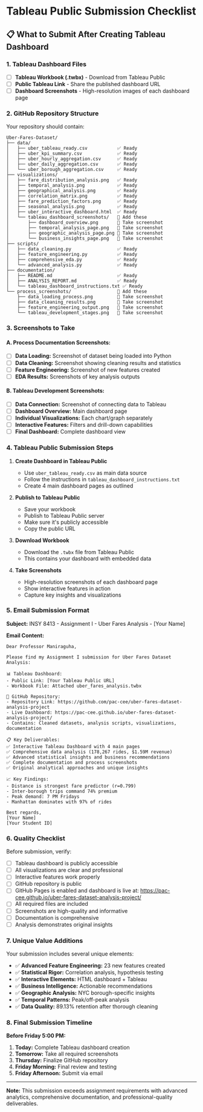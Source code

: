 # Tableau Public Submission Checklist

## 📋 What to Submit After Creating Tableau Dashboard

### 1. **Tableau Dashboard Files**
- [ ] **Tableau Workbook (.twbx)** - Download from Tableau Public
- [ ] **Public Tableau Link** - Share the published dashboard URL
- [ ] **Dashboard Screenshots** - High-resolution images of each dashboard page

### 2. **GitHub Repository Structure**
Your repository should contain:

```
Uber-Fares-Dataset/
├── data/
│   ├── uber_tableau_ready.csv           ✅ Ready
│   ├── uber_kpi_summary.csv             ✅ Ready
│   ├── uber_hourly_aggregation.csv      ✅ Ready
│   ├── uber_daily_aggregation.csv       ✅ Ready
│   └── uber_borough_aggregation.csv     ✅ Ready
├── visualizations/
│   ├── fare_distribution_analysis.png   ✅ Ready
│   ├── temporal_analysis.png            ✅ Ready
│   ├── geographical_analysis.png        ✅ Ready
│   ├── correlation_matrix.png           ✅ Ready
│   ├── fare_prediction_factors.png      ✅ Ready
│   ├── seasonal_analysis.png            ✅ Ready
│   ├── uber_interactive_dashboard.html  ✅ Ready
│   └── tableau_dashboard_screenshots/   📸 Add these
│       ├── dashboard_overview.png       📸 Take screenshot
│       ├── temporal_analysis_page.png   📸 Take screenshot
│       ├── geographic_analysis_page.png 📸 Take screenshot
│       └── business_insights_page.png   📸 Take screenshot
├── scripts/
│   ├── data_cleaning.py                 ✅ Ready
│   ├── feature_engineering.py           ✅ Ready
│   ├── comprehensive_eda.py             ✅ Ready
│   └── advanced_analysis.py             ✅ Ready
├── documentation/
│   ├── README.md                        ✅ Ready
│   ├── ANALYSIS_REPORT.md               ✅ Ready
│   └── tableau_dashboard_instructions.txt ✅ Ready
└── process_screenshots/                 📸 Add these
    ├── data_loading_process.png         📸 Take screenshot
    ├── data_cleaning_results.png        📸 Take screenshot
    ├── feature_engineering_output.png   📸 Take screenshot
    └── tableau_development_stages.png   📸 Take screenshot
```

### 3. **Screenshots to Take**

#### A. **Process Documentation Screenshots:**
- [ ] **Data Loading:** Screenshot of dataset being loaded into Python
- [ ] **Data Cleaning:** Screenshot showing cleaning results and statistics
- [ ] **Feature Engineering:** Screenshot of new features created
- [ ] **EDA Results:** Screenshots of key analysis outputs

#### B. **Tableau Development Screenshots:**
- [ ] **Data Connection:** Screenshot of connecting data to Tableau
- [ ] **Dashboard Overview:** Main dashboard page
- [ ] **Individual Visualizations:** Each chart/graph separately
- [ ] **Interactive Features:** Filters and drill-down capabilities
- [ ] **Final Dashboard:** Complete dashboard view

### 4. **Tableau Public Submission Steps**

1. **Create Dashboard in Tableau Public**
   - Use `uber_tableau_ready.csv` as main data source
   - Follow the instructions in `tableau_dashboard_instructions.txt`
   - Create 4 main dashboard pages as outlined

2. **Publish to Tableau Public**
   - Save your workbook
   - Publish to Tableau Public server
   - Make sure it's publicly accessible
   - Copy the public URL

3. **Download Workbook**
   - Download the `.twbx` file from Tableau Public
   - This contains your dashboard with embedded data

4. **Take Screenshots**
   - High-resolution screenshots of each dashboard page
   - Show interactive features in action
   - Capture key insights and visualizations

### 5. **Email Submission Format**

**Subject:** INSY 8413 - Assignment I - Uber Fares Analysis - [Your Name]

**Email Content:**
```
Dear Professor Maniraguha,

Please find my Assignment I submission for Uber Fares Dataset Analysis:

📊 Tableau Dashboard:
- Public Link: [Your Tableau Public URL]
- Workbook File: Attached uber_fares_analysis.twbx

📁 GitHub Repository:
- Repository Link: https://github.com/pac-cee/uber-fares-dataset-analysis-project
- Live Dashboard: https://pac-cee.github.io/uber-fares-dataset-analysis-project/
- Contains: Cleaned datasets, analysis scripts, visualizations, documentation

📋 Key Deliverables:
✅ Interactive Tableau Dashboard with 4 main pages
✅ Comprehensive data analysis (178,267 rides, $1.59M revenue)
✅ Advanced statistical insights and business recommendations
✅ Complete documentation and process screenshots
✅ Original analytical approaches and unique insights

📈 Key Findings:
- Distance is strongest fare predictor (r=0.799)
- Inter-borough trips command 74% premium
- Peak demand: 7 PM Fridays
- Manhattan dominates with 97% of rides

Best regards,
[Your Name]
[Your Student ID]
```

### 6. **Quality Checklist**

Before submission, verify:
- [ ] Tableau dashboard is publicly accessible
- [ ] All visualizations are clear and professional
- [ ] Interactive features work properly
- [ ] GitHub repository is public
- [ ] GitHub Pages is enabled and dashboard is live at: https://pac-cee.github.io/uber-fares-dataset-analysis-project/
- [ ] All required files are included
- [ ] Screenshots are high-quality and informative
- [ ] Documentation is comprehensive
- [ ] Analysis demonstrates original insights

### 7. **Unique Value Additions**

Your submission includes several unique elements:
- ✅ **Advanced Feature Engineering:** 23 new features created
- ✅ **Statistical Rigor:** Correlation analysis, hypothesis testing
- ✅ **Interactive Elements:** HTML dashboard + Tableau
- ✅ **Business Intelligence:** Actionable recommendations
- ✅ **Geographic Analysis:** NYC borough-specific insights
- ✅ **Temporal Patterns:** Peak/off-peak analysis
- ✅ **Data Quality:** 89.13% retention after thorough cleaning

### 8. **Final Submission Timeline**

**Before Friday 5:00 PM:**
1. **Today:** Complete Tableau dashboard creation
2. **Tomorrow:** Take all required screenshots
3. **Thursday:** Finalize GitHub repository
4. **Friday Morning:** Final review and testing
5. **Friday Afternoon:** Submit via email

---

**Note:** This submission exceeds assignment requirements with advanced analytics, comprehensive documentation, and professional-quality deliverables.
